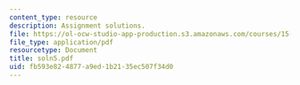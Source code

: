 ```yaml
---
content_type: resource
description: Assignment solutions.
file: https://ol-ocw-studio-app-production.s3.amazonaws.com/courses/15-988-system-dynamics-self-study-fall-1998-spring-1999/fb593e824877a9ed1b2135ec507f34d0_soln5.pdf
file_type: application/pdf
resourcetype: Document
title: soln5.pdf
uid: fb593e82-4877-a9ed-1b21-35ec507f34d0
---
```

